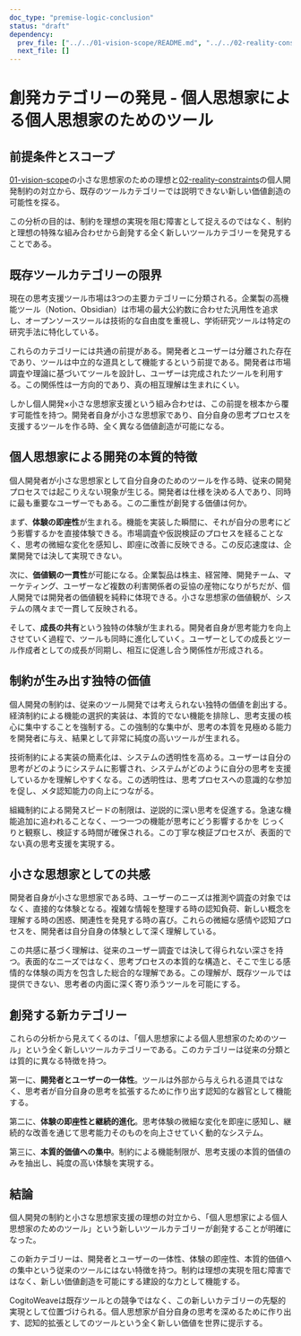 ```yaml
---
doc_type: "premise-logic-conclusion"
status: "draft"
dependency:
  prev_file: ["../../01-vision-scope/README.md", "../../02-reality-constraints/README.md"]
  next_file: []
---
```


# 創発カテゴリーの発見 - 個人思想家による個人思想家のためのツール

## 前提条件とスコープ

[01-vision-scope](../../01-vision-scope/README.md)の小さな思想家のための理想と[02-reality-constraints](../../02-reality-constraints/README.md)の個人開発制約の対立から、既存のツールカテゴリーでは説明できない新しい価値創造の可能性を探る。

この分析の目的は、制約を理想の実現を阻む障害として捉えるのではなく、制約と理想の特殊な組み合わせから創発する全く新しいツールカテゴリーを発見することである。

## 既存ツールカテゴリーの限界

現在の思考支援ツール市場は3つの主要カテゴリーに分類される。企業製の高機能ツール（Notion、Obsidian）は市場の最大公約数に合わせた汎用性を追求し、オープンソースツールは技術的な自由度を重視し、学術研究ツールは特定の研究手法に特化している。

これらのカテゴリーには共通の前提がある。開発者とユーザーは分離された存在であり、ツールは中立的な道具として機能するという前提である。開発者は市場調査や理論に基づいてツールを設計し、ユーザーは完成されたツールを利用する。この関係性は一方向的であり、真の相互理解は生まれにくい。

しかし個人開発×小さな思想家支援という組み合わせは、この前提を根本から覆す可能性を持つ。開発者自身が小さな思想家であり、自分自身の思考プロセスを支援するツールを作る時、全く異なる価値創造が可能になる。

## 個人思想家による開発の本質的特徴

個人開発者が小さな思想家として自分自身のためのツールを作る時、従来の開発プロセスでは起こりえない現象が生じる。開発者は仕様を決める人であり、同時に最も重要なユーザーでもある。この二重性が創発する価値は何か。

まず、**体験の即座性**が生まれる。機能を実装した瞬間に、それが自分の思考にどう影響するかを直接体験できる。市場調査や仮説検証のプロセスを経ることなく、思考の微細な変化を感知し、即座に改善に反映できる。この反応速度は、企業開発では決して実現できない。

次に、**価値観の一貫性**が可能になる。企業製品は株主、経営陣、開発チーム、マーケティング、ユーザーなど複数の利害関係者の妥協の産物になりがちだが、個人開発では開発者の価値観を純粋に体現できる。小さな思想家の価値観が、システムの隅々まで一貫して反映される。

そして、**成長の共有**という独特の体験が生まれる。開発者自身が思考能力を向上させていく過程で、ツールも同時に進化していく。ユーザーとしての成長とツール作成者としての成長が同期し、相互に促進し合う関係性が形成される。

## 制約が生み出す独特の価値

個人開発の制約は、従来のツール開発では考えられない独特の価値を創出する。経済制約による機能の選択的実装は、本質的でない機能を排除し、思考支援の核心に集中することを強制する。この強制的な集中が、思考の本質を見極める能力を開発者に与え、結果として非常に純度の高いツールが生まれる。

技術制約による実装の簡素化は、システムの透明性を高める。ユーザーは自分の思考がどのようにシステムに影響され、システムがどのように自分の思考を支援しているかを理解しやすくなる。この透明性は、思考プロセスへの意識的な参加を促し、メタ認知能力の向上につながる。

組織制約による開発スピードの制限は、逆説的に深い思考を促進する。急速な機能追加に追われることなく、一つ一つの機能が思考にどう影響するかを じっくりと観察し、検証する時間が確保される。この丁寧な検証プロセスが、表面的でない真の思考支援を実現する。

## 小さな思想家としての共感

開発者自身が小さな思想家である時、ユーザーのニーズは推測や調査の対象ではなく、直接的な体験となる。複雑な情報を整理する時の認知負荷、新しい概念を理解する時の困惑、関連性を発見する時の喜び。これらの微細な感情や認知プロセスを、開発者は自分自身の体験として深く理解している。

この共感に基づく理解は、従来のユーザー調査では決して得られない深さを持つ。表面的なニーズではなく、思考プロセスの本質的な構造と、そこで生じる感情的な体験の両方を包含した総合的な理解である。この理解が、既存ツールでは提供できない、思考者の内面に深く寄り添うツールを可能にする。

## 創発する新カテゴリー

これらの分析から見えてくるのは、「個人思想家による個人思想家のためのツール」という全く新しいツールカテゴリーである。このカテゴリーは従来の分類とは質的に異なる特徴を持つ。

第一に、**開発者とユーザーの一体性**。ツールは外部から与えられる道具ではなく、思考者が自分自身の思考を拡張するために作り出す認知的な器官として機能する。

第二に、**体験の即座性と継続的進化**。思考体験の微細な変化を即座に感知し、継続的な改善を通じて思考能力そのものを向上させていく動的なシステム。

第三に、**本質的価値への集中**。制約による機能制限が、思考支援の本質的価値のみを抽出し、純度の高い体験を実現する。

## 結論

個人開発の制約と小さな思想家支援の理想の対立から、「個人思想家による個人思想家のためのツール」という新しいツールカテゴリーが創発することが明確になった。

この新カテゴリーは、開発者とユーザーの一体性、体験の即座性、本質的価値への集中という従来のツールにはない特徴を持つ。制約は理想の実現を阻む障害ではなく、新しい価値創造を可能にする建設的な力として機能する。

CogitoWeaveは既存ツールとの競争ではなく、この新しいカテゴリーの先駆的実現として位置づけられる。個人思想家が自分自身の思考を深めるために作り出す、認知的拡張としてのツールという全く新しい価値を世界に提示する。
